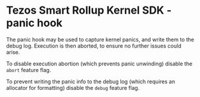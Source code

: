 # Tezos Smart Rollup Kernel SDK - panic hook

The panic hook may be used to capture kernel panics, and write them to the debug log. Execution is then aborted, to ensure no further issues could arise.

To disable execution abortion (which prevents panic unwinding) disable the `abort` feature flag.

To prevent writing the panic info to the debug log (which requires an allocator for formatting) disable the `debug` feature flag.
